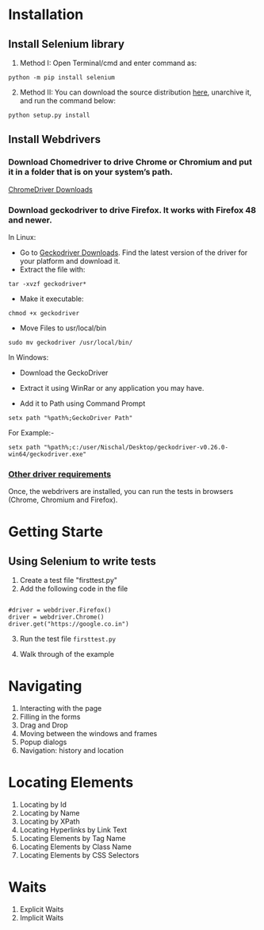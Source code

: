# Installation

## Install Selenium library

1. Method I: Open Terminal/cmd and enter command as:

```python -m pip install selenium```

2. Method II: You can download the source distribution [here](https://pypi.org/project/selenium/), unarchive it, and run the command below:

```python setup.py install```

## Install Webdrivers
### Download Chomedriver to drive Chrome or Chromium and put it in a folder that is on your system’s path.
[ChromeDriver Downloads](https://sites.google.com/a/chromium.org/chromedriver/downloads)

### Download geckodriver to drive Firefox. It works with Firefox 48 and newer.

In Linux:

- Go to [Geckodriver Downloads](https://github.com/mozilla/geckodriver). Find the latest version of the driver for your platform and download it.
- Extract the file with:

```tar -xvzf geckodriver*```

- Make it executable:

```chmod +x geckodriver```

- Move Files to usr/local/bin

```sudo mv geckodriver /usr/local/bin/```

In Windows:
- Download the GeckoDriver

- Extract it using WinRar or any application you may have.

- Add it to Path using Command Prompt

```setx path "%path%;GeckoDriver Path"```

For Example:-

```setx path "%path%;c:/user/Nischal/Desktop/geckodriver-v0.26.0-win64/geckodriver.exe"```



### [Other driver requirements](https://www.selenium.dev/documentation/en/webdriver/driver_requirements/)

Once, the webdrivers are installed, you can run the tests in browsers (Chrome, Chromium and Firefox).

# Getting Starte
## Using Selenium to write tests
1. Create a test file "firsttest.py"
2. Add the following code in the file

```from selenium import webdriver 

#driver = webdriver.Firefox()
driver = webdriver.Chrome() 
driver.get("https://google.co.in") 
```
3. Run the test file
```firsttest.py```

2. Walk through of the example

# Navigating
1. Interacting with the page
2. Filling in the forms
3. Drag and Drop
4. Moving between the windows and frames
5. Popup dialogs
6. Navigation: history and location

# Locating Elements
1. Locating by Id
2. Locating by Name
3. Locating by XPath
4. Locating Hyperlinks by Link Text
5. Locating Elements by Tag Name
6. Locating Elements by Class Name
7. Locating Elements by CSS Selectors

# Waits
1. Explicit Waits
2. Implicit Waits
